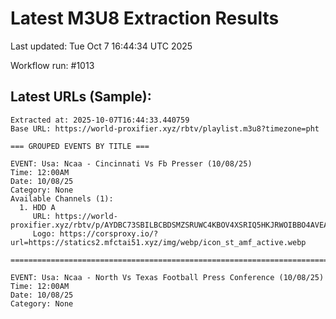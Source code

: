 # Latest M3U8 Extraction Results

Last updated: Tue Oct  7 16:44:34 UTC 2025

Workflow run: #1013

## Latest URLs (Sample):
```
Extracted at: 2025-10-07T16:44:33.440759
Base URL: https://world-proxifier.xyz/rbtv/playlist.m3u8?timezone=pht

=== GROUPED EVENTS BY TITLE ===

EVENT: Usa: Ncaa - Cincinnati Vs Fb Presser (10/08/25)
Time: 12:00AM
Date: 10/08/25
Category: None
Available Channels (1):
  1. HDD A
     URL: https://world-proxifier.xyz/rbtv/p/AYDBC73SBILBCBDSMZSRUWC4KBOV4XSRIQ5HKJRWOIBBO4AVEAXDMKSUIAJR4GQQBEIHS73QONZG473QO5RHW5LAA4BBGHQ2CABAOYLFM5YQ/index.m3u8
     Logo: https://corsproxy.io/?url=https://statics2.mfctai51.xyz/img/webp/icon_st_amf_active.webp

================================================================================

EVENT: Usa: Ncaa - North Vs Texas Football Press Conference (10/08/25)
Time: 12:00AM
Date: 10/08/25
Category: None
```
